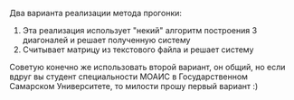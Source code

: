 Два варианта реализации метода прогонки:
1) Эта реализация использует "некий" алгоритм построения 3 диагоналей и решает полученную систему
2) Считывает матрицу из текстового файла и решает систему

Советую конечно же использовать второй вариант, он общий, но если вдруг вы студент специальности МОАИС в
Государственном Самарском Университете, то милости прошу первый вариант :)
